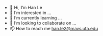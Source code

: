 - 👋 Hi, I’m Han Le
- 👀 I’m interested in ...
- 🌱 I’m currently learning ...
- 💞️ I’m looking to collaborate on ...
- 📫 How to reach me han.le2@mavs.uta.edu

<!---
hanle1220/hanle1220 is a ✨ special ✨ repository because its `README.md` (this file) appears on your GitHub profile.
You can click the Preview link to take a look at your changes.
--->
